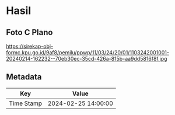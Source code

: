 # Hasil

## Foto C Plano

https://sirekap-obj-formc.kpu.go.id/9af8/pemilu/ppwp/11/03/24/20/01/1103242001001-20240214-162232--70eb30ec-35cd-426a-815b-aa9dd5816f8f.jpg


## Metadata

| Key        | Value               |
| ---------- | ------------------- |
| Time Stamp | 2024-02-25 14:00:00 |



